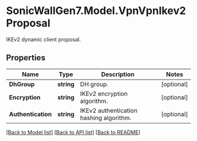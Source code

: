 # SonicWallGen7.Model.VpnVpnIkev2Proposal
IKEv2 dynamic client proposal.

## Properties

Name | Type | Description | Notes
------------ | ------------- | ------------- | -------------
**DhGroup** | **string** | DH group. | [optional] 
**Encryption** | **string** | IKEv2 encryption algorithm. | [optional] 
**Authentication** | **string** | IKEv2 authentication hashing algorithm. | [optional] 

[[Back to Model list]](../README.md#documentation-for-models) [[Back to API list]](../README.md#documentation-for-api-endpoints) [[Back to README]](../README.md)

